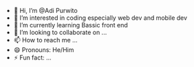 - 👋 Hi, I’m @Adi Purwito
- 👀 I’m interested in coding especially web dev and mobile dev
- 🌱 I’m currently learning Bassic front end
- 💞️ I’m looking to collaborate on ...
- 📫 How to reach me ...
- 😄 Pronouns: He/Him
- ⚡ Fun fact: ...

<!---
Adipwt/Adipwt is a ✨ special ✨ repository because its `README.md` (this file) appears on your GitHub profile.
You can click the Preview link to take a look at your changes.
--->
